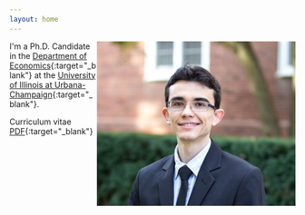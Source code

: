 ```yaml
---
layout: home
---
```


<img src="./files/profile.jpg" alt="profile" style="width: 350px;" align="right" />

I'm a Ph.D. Candidate in the [Department of Economics](https://economics.illinois.edu/){:target="_blank"} at the [University of Illinois at Urbana-Champaign](https://illinois.edu/){:target="_blank"}. 

Curriculum vitae [PDF](/files/vpsantanna_CV.pdf){:target="_blank"}

